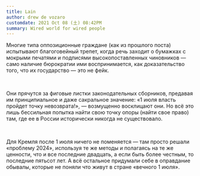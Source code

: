 ```yaml
--- 
title: Lain
author: drew de vozaro
customdate: 2021 Oct 08 (土) 08:42PM
summary: Wired world for wired people
---
```


Многие типа оппозиционные граждане (как из прошлого поста) испытывают
благоговейный трепет, когда речь заходит о бумажках с мокрыми печатями и
подписями высокопоставленных чиновников — само наличие бюрократии ими
воспринимается, как доказательство того, что их государство — это не фейк.

<br>

Они прячутся за фиговые листки законодательных сборников, предавая им
принципиальное и даже сакральное значение: «1 июля власть пройдет точку
невозврата!», — возмущенно восклицают они. Но всё это лишь бессильная попытка
найти свою точку опоры (найти свое право) там, где ее в России исторически
никогда не существовало.  

<br>

Для Кремля после 1 июля ничего не поменяется — там просто решали «проблему
2024», используя те же методы и полагаясь на те же ценности, что и все
последние двадцать, а если быть более честным, то последние пятьсот лет. А всё
остальное придумали себе в оправдание обывалы, которые не поняли что живут в
стране «вечного 1 июля».

